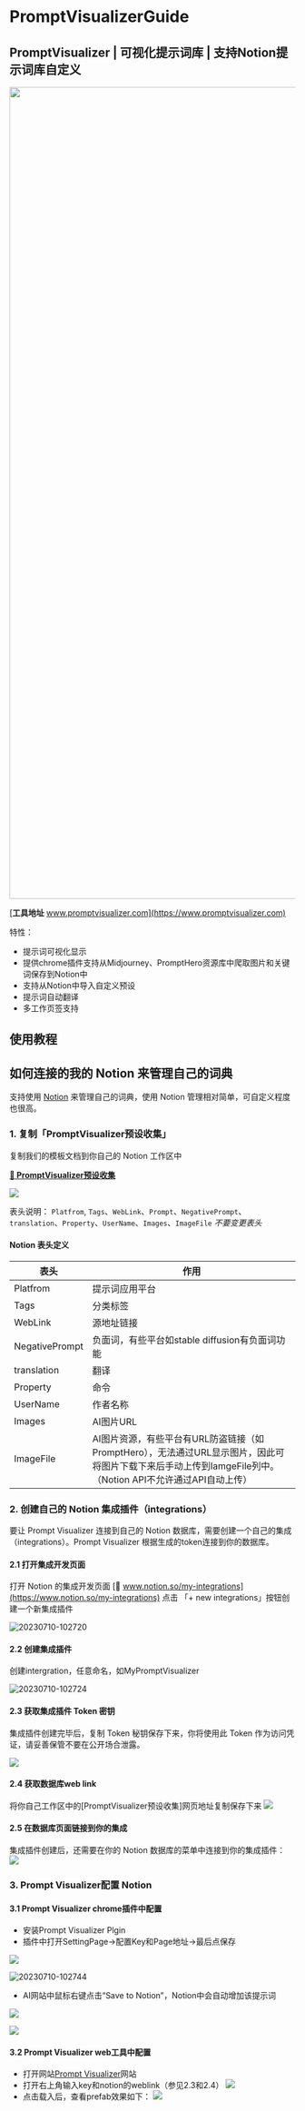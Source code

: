 # PromptVisualizerGuide

## PromptVisualizer | 可视化提示词库 | 支持Notion提示词库自定义 

<p align="center">
    <img width="1430" src="https://github.com/qiuzijian7/PromptVisualizerGuide/assets/7805317/71f7f0d1-ca5f-42ca-8490-ffb9534f2e7b">
</p>

[**工具地址** www.promptvisualizer.com](https://www.promptvisualizer.com)

特性：
-   提示词可视化显示
-   提供chrome插件支持从Midjourney、PromptHero资源库中爬取图片和关键词保存到Notion中
-   支持从Notion中导入自定义预设
-   提示词自动翻译
-   多工作页签支持

## 使用教程
<!-- 
<a href="https://www.bilibili.com/video/BV15N411P7D3/?spm_id_from=333.337.search-card.all.click&vd_source=1f6edbc8e03c44932da52d02c0c11c1c" target="_blank">
 <img width="300" src="https://user-images.githubusercontent.com/82231420/230757939-dde301f1-bf68-4455-83c6-f7dd2214c68b.png">
</a>

[📺 B 站视频教程](https://www.bilibili.com/video/BV15N411P7D3/?spm_id_from=333.337.search-card.all.click&vd_source=1f6edbc8e03c44932da52d02c0c11c1c) -->


## 如何连接的我的 Notion 来管理自己的词典

 支持使用 [Notion](https://www.notion.so/) 来管理自己的词典，使用 Notion 管理相对简单，可自定义程度也很高。

### 1. 复制「PromptVisualizer预设收集」

复制我们的模板文档到你自己的 Notion 工作区中

[**📕 PromptVisualizer预设收集**](![](https://working-uncle-0b5.notion.site/da1ab037fdc6427eaa17719a7af3e0bf?v=a418c640b3fe4f498f2f91e2a318e6e2))

![](https://github.com/qiuzijian7/PromptVisualizerGuide/assets/7805317/e94a96e6-bfdd-4b9d-a89a-d4e11579a916)


表头说明： `Platfrom`, `Tags`、`WebLink`、`Prompt`、`NegativePrompt`、`translation`、`Property`、`UserName`、`Images`、`ImageFile` *不要变更表头*

#### Notion 表头定义

| 表头       | 作用                                                    |
| -------    | ------------------------------------------------------- |
| Platfrom   | 提示词应用平台                            |
| Tags       | 分类标签                                        |
| WebLink | 源地址链接 |
| NegativePrompt     | 负面词，有些平台如stable diffusion有负面词功能      |
| translation   | 翻译                            |
| Property   | 命令                            |
| UserName   | 作者名称                            |
| Images   | AI图片URL                            |
| ImageFile   | AI图片资源，有些平台有URL防盗链接（如PromptHero），无法通过URL显示图片，因此可将图片下载下来后手动上传到IamgeFile列中。（Notion API不允许通过API自动上传）                            |

### 2. 创建自己的 Notion 集成插件（integrations）

要让 Prompt Visualizer 连接到自己的 Notion 数据库，需要创建一个自己的集成（integrations）。Prompt Visualizer 根据生成的token连接到你的数据库。

#### 2.1 打开集成开发页面

打开 Notion 的集成开发页面 [🔗 www.notion.so/my-integrations](https://www.notion.so/my-integrations)
点击 「+ new integrations」按钮创建一个新集成插件

![20230710-102720](https://github.com/qiuzijian7/PromptVisualizerGuide/assets/7805317/ce6d34a4-eec4-4a44-91af-6dc14da554f3)



#### 2.2 创建集成插件

创建intergration，任意命名，如MyPromptVisualizer

![20230710-102724](https://github.com/qiuzijian7/PromptVisualizerGuide/assets/7805317/b7a012e0-b2a5-4901-ab3d-1c3220e9939e)


#### 2.3 获取集成插件 Token 密钥

集成插件创建完毕后，复制 Token 秘钥保存下来，你将使用此 Token 作为访问凭证，请妥善保管不要在公开场合泄露。

![](https://github.com/qiuzijian7/PromptVisualizerGuide/assets/7805317/a39ebc6d-7c80-4362-bbf2-7927f2fd5638)
#### 2.4 获取数据库web link

将你自己工作区中的[PromptVisualizer预设收集]网页地址复制保存下来
![](https://github.com/qiuzijian7/PromptVisualizerGuide/assets/7805317/3f4c3bde-1dce-433b-818c-89067ea92d47)


#### 2.5 在数据库页面链接到你的集成

集成插件创建后，还需要在你的 Notion 数据库的菜单中连接到你的集成插件：
![](https://github.com/qiuzijian7/PromptVisualizerGuide/assets/7805317/90844f4c-e382-44b4-a873-d52dfd4d2de0)


### 3. Prompt Visualizer配置 Notion
#### 3.1 Prompt Visualizer chrome插件中配置
- 安装Prompt Visualizer Plgin
- 插件中打开SettingPage->配置Key和Page地址->最后点保存

![](https://github.com/qiuzijian7/PromptVisualizerGuide/assets/7805317/0355518c-d432-4520-8a7c-505eb0238c04)

![20230710-102744](https://github.com/qiuzijian7/PromptVisualizerGuide/assets/7805317/cdf0cdda-86c0-458e-98e6-042f11ffa7fc)

- AI网站中鼠标右键点击“Save to Notion”，Notion中会自动增加该提示词

![](https://github.com/qiuzijian7/PromptVisualizerGuide/assets/7805317/2c0cc6eb-b0e2-48c4-9678-89ba92862817)

![](https://github.com/qiuzijian7/PromptVisualizerGuide/assets/7805317/243f89d6-9b42-4f98-993d-4edde3e4b581)

#### 3.2 Prompt Visualizer web工具中配置
- 打开网站[Prompt Visualizer](https://www.promptvisualizer.com/)网站
- 打开右上角输入key和notion的weblink（参见2.3和2.4）
![](https://github.com/qiuzijian7/PromptVisualizerGuide/assets/7805317/cfb84917-7fa2-4b19-85e7-8c4ac79103e8)
- 点击载入后，查看prefab效果如下：
![](https://github.com/qiuzijian7/PromptVisualizerGuide/assets/7805317/6d419bf5-1d2d-4cf1-9d6a-e10c9c69465a)



